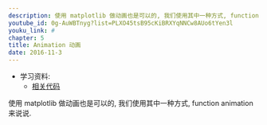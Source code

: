 ```yaml
---
description: 使用 matplotlib 做动画也是可以的, 我们使用其中一种方式, function animation 来说说.
youtube_id: 0g-AuWBTnyg?list=PLXO45tsB95cKiBRXYqNNCw8AUo6tYen3l
youku_link: #
chapter: 5
title: Animation 动画
date: 2016-11-3
---
```

* 学习资料:
  * [相关代码](https://github.com/MorvanZhou/tutorials/blob/master/matplotlibTUT/plt19_animation.py)
  
使用 matplotlib 做动画也是可以的, 我们使用其中一种方式, function animation 来说说.

